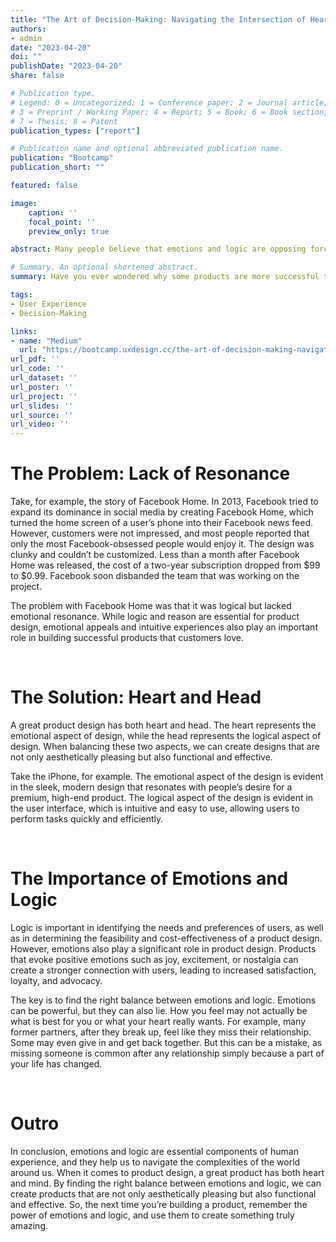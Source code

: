 ```yaml
---
title: "The Art of Decision-Making: Navigating the Intersection of Heart and Head"
authors:
- admin
date: "2023-04-20"
doi: ""
publishDate: "2023-04-20"
share: false

# Publication type.
# Legend: 0 = Uncategorized; 1 = Conference paper; 2 = Journal article;
# 3 = Preprint / Working Paper; 4 = Report; 5 = Book; 6 = Book section;
# 7 = Thesis; 8 = Patent
publication_types: ["report"]

# Publication name and optional abbreviated publication name.
publication: "Bootcamp"
publication_short: ""

featured: false

image:
    caption: ''
    focal_point: ''
    preview_only: true

abstract: Many people believe that emotions and logic are opposing forces. Emotions are often portrayed as irrational and illogical, while logic is seen as the pinnacle of rationality and intellect. However, this dichotomy is problematic because it oversimplifies the complex relationship between emotions and logic.

# Summary. An optional shortened abstract.
summary: Have you ever wondered why some products are more successful than others? Is it because of their logical features or emotional appeal? Or maybe a combination of both?

tags:
- User Experience
- Decision-Making

links:
- name: "Medium"
  url: "https://bootcamp.uxdesign.cc/the-art-of-decision-making-navigating-the-intersection-of-heart-and-head-d29cb2b73117"
url_pdf: ''
url_code: ''
url_dataset: ''
url_poster: ''
url_project: ''
url_slides: ''
url_source: ''
url_video: ''
---
```


# The Problem: Lack of Resonance
Take, for example, the story of Facebook Home. In 2013, Facebook tried to expand its dominance in social media by creating Facebook Home, which turned the home screen of a user’s phone into their Facebook news feed. However, customers were not impressed, and most people reported that only the most Facebook-obsessed people would enjoy it. The design was clunky and couldn’t be customized. Less than a month after Facebook Home was released, the cost of a two-year subscription dropped from $99 to $0.99. Facebook soon disbanded the team that was working on the project.

The problem with Facebook Home was that it was logical but lacked emotional resonance. While logic and reason are essential for product design, emotional appeals and intuitive experiences also play an important role in building successful products that customers love.

<div><br></div>

# The Solution: Heart and Head
A great product design has both heart and head. The heart represents the emotional aspect of design, while the head represents the logical aspect of design. When balancing these two aspects, we can create designs that are not only aesthetically pleasing but also functional and effective.

Take the iPhone, for example. The emotional aspect of the design is evident in the sleek, modern design that resonates with people’s desire for a premium, high-end product. The logical aspect of the design is evident in the user interface, which is intuitive and easy to use, allowing users to perform tasks quickly and efficiently.

<div><br></div>

# The Importance of Emotions and Logic
Logic is important in identifying the needs and preferences of users, as well as in determining the feasibility and cost-effectiveness of a product design. However, emotions also play a significant role in product design. Products that evoke positive emotions such as joy, excitement, or nostalgia can create a stronger connection with users, leading to increased satisfaction, loyalty, and advocacy.

The key is to find the right balance between emotions and logic. Emotions can be powerful, but they can also lie. How you feel may not actually be what is best for you or what your heart really wants. For example, many former partners, after they break up, feel like they miss their relationship. Some may even give in and get back together. But this can be a mistake, as missing someone is common after any relationship simply because a part of your life has changed.

<div><br></div>

# Outro
In conclusion, emotions and logic are essential components of human experience, and they help us to navigate the complexities of the world around us. When it comes to product design, a great product has both heart and mind. By finding the right balance between emotions and logic, we can create products that are not only aesthetically pleasing but also functional and effective. So, the next time you’re building a product, remember the power of emotions and logic, and use them to create something truly amazing.


